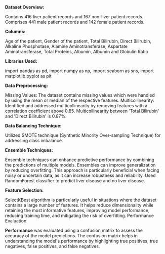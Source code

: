 **Dataset Overview:**

Contains 416 liver patient records and 167 non-liver patient records.
Comprises 441 male patient records and 142 female patient records.

**Columns:**

Age of the patient,
Gender of the patient,
Total Bilirubin,
Direct Bilirubin,
Alkaline Phosphotase,
Alamine Aminotransferase,
Aspartate Aminotransferase,
Total Proteins,
Albumin,
Albumin and Globulin Ratio

**Libraries Used:**

import pandas as pd,
import numpy as np,
import seaborn as sns,
import matplotlib.pyplot as plt

**Data Preprocessing:**

Missing Values: The dataset contains missing values which were handled by using the mean or median of the respective features.
Multicollinearity: Identified and addressed multicollinearity by removing features with a correlation coefficient above 0.85. Multicollinearity between 'Total Bilirubin' and 'Direct Bilirubin' is 0.87%.

**Data Balancing Technique:**

Utilized SMOTE technique (Synthetic Minority Over-sampling Technique) for addressing class imbalance.

**Ensemble Techniques:**

Ensemble techniques can enhance predictive performance by combining the predictions of multiple models.
Ensembles can improve generalization by reducing overfitting. This approach is particularly beneficial when facing noisy or uncertain data, as it can increase robustness and reliability.
Used RandomForest classifier to predict liver disease and no liver disease.

**Feature Selection:**

SelectKBest algorithm is particularly useful in situations where the dataset contains a large number of features. It helps reduce dimensionality while retaining the most informative features, improving model performance, reducing training time, and mitigating the risk of overfitting.
Performance Evaluation:

**Performance** was evaluated using a confusion matrix to assess the accuracy of the model predictions. The confusion matrix helps in understanding the model's performance by highlighting true positives, true negatives, false positives, and false negatives.




